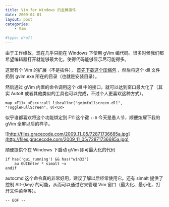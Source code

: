 ```yaml
---
title: Vim for Windows 的全屏插件
date: 2009-04-01
layout: post
categories:
    - Vim

#type: draft
---
```


由于工作缘故，现在几乎只能在 Windows 下使用 gVim 编代码。很多时候我们都希望编辑器打开就能够最大化，使得代码能够显示尽可能得多。

这里有个 Vim 的扩展（不是插件）， [首先下载这个压缩包](http://www.vim.org/scripts/script.php?script_id=2596#1.0) ，然后将这个 dll 文件扔到 gvim.exe 所在的目录（也就是安装目录）。

然后通过 gVim 内置的命令调用这个 dll 中的接口，就可以达到窗口最大化了（其实 AutoIt 或者其他类似的工具也可以完成，不过个人更喜欢这种方式）。

    map <F11> <Esc>:call libcallnr("gvimfullscreen.dll", "ToggleFullScreen", 0)<CR> 

似乎谁都喜欢将这个功能绑定到 F11 这个键 `:-0` 今天是愚人节，顺便炫耀下我的 gVim 全屏以后的样子。

![http://files.gracecode.com/2009_11_05/72871736685a.jpg](http://files.gracecode.com/2009_11_05/72871736685a.jpg)

顺便提供个在 Windows 下启动 gVim 即可最大化的代码

```
if has('gui_running') && has("win32")
    au GUIEnter * simalt ~x
endif
```

autocmd 这个命令真的非常好用，建议了解以后经常使用它。还有 simalt 提供了控制 Alt-{key} 的可能，从而可以通过它来管理 Vim 窗口（最大化、最小化、打开文件菜单等）。

`-- EOF --`
